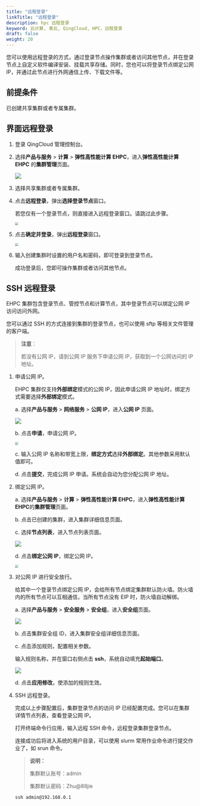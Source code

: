 ```yaml
---
title: "远程登录"
linkTitle: "远程登录"
description: hpc 远程登录
keyword: 云计算, 青云, QingCloud, HPC，远程登录
draft: false
weight: 20
---
```


您可以使用远程登录的方式，通过登录节点操作集群或者访问其他节点，并在登录节点上自定义软件编译安装、挂载共享存储。同时，您也可以将登录节点绑定公网 IP，并通过此节点进行外网通信上传、下载文件等。

## 前提条件

已创建共享集群或者专属集群。

## 界面远程登录

1. 登录 QingCloud 管理控制台。

2. 选择**产品与服务** > **计算** > **弹性高性能计算 EHPC**，进入**弹性高性能计算 EHPC** 的**集群管理**页面。

   ![](../../../_images/qs_hpc_list.png)

3. 选择共享集群或者专属集群。

4. 点击**远程登录**，弹出**选择登录节点**窗口。

   若您仅有一个登录节点，则直接进入远程登录窗口。请跳过此步骤。

   <img src="../../../_images/um_cluster_remote_login.png" style="zoom:50%;" />

5. 点击**确定并登录**，弹出**远程登录**窗口。

   <img src="../../../_images/um_cluster_remote_win.png" style="zoom:50%;" />

6. 输入创建集群时设置的用户名和密码，即可登录到登录节点。

   成功登录后，您即可操作集群或者访问其他节点。

## SSH 远程登录

EHPC 集群包含登录节点、管控节点和计算节点，其中登录节点可以绑定公网 IP 访问访问外网。

您可以通过 SSH 的方式连接到集群的登录节点，也可以使用 sftp 等相关文件管理的客户端。

> **注意**：
>
> 若没有公网 IP，请到公网 IP 服务下申请公网 IP，获取到一个公网访问的 IP 地址。

1. 申请公网 IP。

   EHPC 集群仅支持**外部绑定**模式的公网 IP，因此申请公网 IP 地址时，绑定方式需要选择**外部绑定**模式。

   a. 选择**产品与服务** > **网络服务** > **公网 IP**，进入**公网 IP** 页面。

   ![](../../../_images/um_cluster_pub_ip.png)

   b. 点击**申请**，申请公网 IP。

   <img src="../../../_images/um_cluster_pub_ip_win.png" style="zoom:50%;" />

   c. 输入公网 IP 名称和带宽上限，**绑定方式**选择**外部绑定**。其他参数采用默认值即可。

   d. 点击**提交**，完成公网 IP 申请。系统会自动为您分配公网 IP 地址。

2. 绑定公网 IP。

   a. 选择**产品与服务** > **计算** > **弹性高性能计算 EHPC**，进入**弹性高性能计算 EHPC**的**集群管理**页面。

   b. 点击已创建的集群，进入集群详细信息页面。

   c. 选择**节点列表**，进入节点列表页面。

   ![](../../../_images/um_cluster_bind_ip.png)

   d. 点击**绑定公网 IP**，绑定公网 IP。

   <img src="../../../_images/um_cluster_bind_ip_win.png" style="zoom:50%;" />

3. 对公网 IP 进行安全放行。

   给其中一个登录节点绑定公网 IP，会给所有节点绑定集群默认防火墙。防火墙内的所有节点可以互相通信，当所有节点没有 EIP 时，防火墙自动解绑。

   a. 选择**产品与服务** > **安全服务** > **安全组**，进入**安全组**页面。

   ![](../../../_images/um_cluster_security.png)

   b. 点击集群安全组 ID，进入集群安全组详细信息页面。

   c. 点击添加规则，配置相关参数。

   输入规则名称，并在窗口右侧点击 **ssh**，系统自动填充**起始端口**。

   ![](../../../_images/um_cluster_security_rule.png)

   d. 点击**应用修改**，使添加的规则生效。

4. SSH 远程登录。

   完成以上步骤配置后，集群登录节点的访问 IP 已经配置完成。您可以在集群详情节点列表，查看登录公网 IP。

   打开终端命令行应用，输入远程 SSH 命令，远程登录集群登录节点。

   连接成功后将进入系统的用户目录，可以使用 slurm 常用作业命令进行提交作业了，如 srun 命令。

   > **说明：**
   >
   > 集群默认账号：admin
   >
   > 集群默认密码：Zhu@88jie

   ```
   ssh admin@192.168.0.1
   ```





